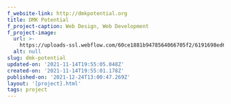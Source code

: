 ```yaml
---
f_website-link: http://dmkpotential.org
title: DMK Potential
f_project-caption: Web Design, Web Development
f_project-image:
  url: >-
    https://uploads-ssl.webflow.com/60ce1881b9478564066705f2/6191698ed6736d2f3fc6427c_DMK%20Potential%20%E2%80%94%20Giving%20Young%20People%20a%20Chance.png
  alt: null
slug: dmk-potential
updated-on: '2021-11-14T19:55:05.048Z'
created-on: '2021-11-14T19:55:01.178Z'
published-on: '2021-12-24T13:00:47.269Z'
layout: '[project].html'
tags: project
---
```



